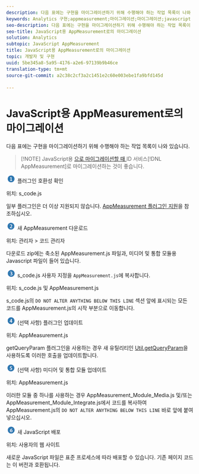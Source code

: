 ```yaml
---
description: 다음 표에는 구현을 마이그레이션하기 위해 수행해야 하는 작업 목록이 나와 있습니다.
keywords: Analytics 구현;appmeasurement;마이그레이션;마이그레이션;javascript
seo-description: 다음 표에는 구현을 마이그레이션하기 위해 수행해야 하는 작업 목록이 나와 있습니다.
seo-title: JavaScript용 AppMeasurement로의 마이그레이션
solution: Analytics
subtopic: JavaScript AppMeasurement
title: JavaScript용 AppMeasurement로의 마이그레이션
topic: 개발자 및 구현
uuid: 5be345a8-5a95-4176-a2e6-97139b9b46ce
translation-type: tm+mt
source-git-commit: a2c38c2cf3a2c1451e2c60e003ebe1fa9bfd145d

---
```



# JavaScript용 AppMeasurement로의 마이그레이션

다음 표에는 구현을 마이그레이션하기 위해 수행해야 하는 작업 목록이 나와 있습니다.

> [!NOTE] JavaScript용 [으로 마이그레이션할 때 ](../../../implement/js-implementation/c-unique-visitors/visid-service.md#concept_230F8759826E47789EA8DEE08FA09B07)ID 서비스[!DNL AppMeasurement]로 마이그레이션하는 것이 좋습니다.

![](assets/step1_icon.png) 플러그인 호환성 확인

위치: s\_code.js

일부 플러그인은 더 이상 지원되지 않습니다. [AppMeasurement 플러그인 지원](../../../implement/js-implementation/c-appmeasurement-js/plugins-support.md#concept_E31A189BC8A547738666EB5E00D2252A)을 참조하십시오.

![](assets/step2_icon.png) 새 AppMeasurement 다운로드

위치: 관리자 &gt; 코드 관리자

다운로드 zip에는 축소된 AppMeasurement.js 파일과, 미디어 및 통합 모듈용 Javascript 파일이 들어 있습니다.

![](assets/step3_icon.png) s\_code.js 사용자 지정을 `AppMeasurement.js`에 복사합니다.

위치: s\_code.js 및 AppMeasurement.js

s\_code.js의 `DO NOT ALTER ANYTHING BELOW THIS LINE` 섹션 앞에 표시되는 모든 코드를 AppMeasurement.js의 시작 부분으로 이동합니다.

![](assets/step4_icon.png) (선택 사항) 플러그인 업데이트

위치: AppMeasurement.js

getQueryParam 플러그인을 사용하는 경우 새 유틸리티인 [Util.getQueryParam](../../../implement/js-implementation/util-getqueryparam.md#concept_763AD2621BB44A3990204BE72D3C9FA5)을 사용하도록 이러한 호출을 업데이트합니다.

![](assets/step5_icon.png) (선택 사항) 미디어 및 통합 모듈 업데이트

위치: AppMeasurement.js

이러한 모듈 중 하나를 사용하는 경우 AppMeasurement\_Module\_Media.js 및/또는 AppMeasurement\_Module\_Integrate.js에서 코드를 복사하여 AppMeasurement.js의 `DO NOT ALTER ANYTHING BELOW THIS LINE` 바로 앞에 붙여넣으십시오.

![](assets/step6_icon.png) 새 JavaScript 배포

위치: 사용자의 웹 사이트

새로운 JavaScript 파일은 표준 프로세스에 따라 배포할 수 있습니다. 기존 페이지 코드는 이 버전과 호환됩니다.